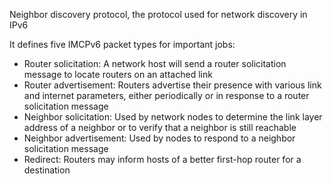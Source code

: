 Neighbor discovery protocol, the protocol used for network discovery in IPv6

It defines five IMCPv6 packet types for important jobs:
- Router solicitation: A network host will send a router solicitation message to locate routers on an attached link
- Router advertisement: Routers advertise their presence with various link and internet parameters, either periodically or in response to a router solicitation message
- Neighbor solicitation: Used by network nodes to determine the link layer address of a neighbor or to verify that a neighbor is still reachable
- Neighbor advertisement: Used by nodes to respond to a neighbor solicitation message
- Redirect: Routers may inform hosts of a better first-hop router for a destination